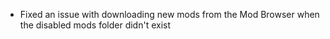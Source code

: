 - Fixed an issue with downloading new mods from the Mod Browser when the disabled mods folder didn't exist